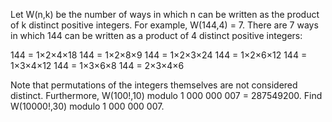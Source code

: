 
Let W(n,k) be the number of ways in which n can be written as the product of k distinct positive integers.
For example, W(144,4) = 7. There are 7 ways in which 144 can be written as a product of 4 distinct positive integers:

144 = 1&#215;2&#215;4&#215;18
144 = 1&#215;2&#215;8&#215;9
144 = 1&#215;2&#215;3&#215;24
144 = 1&#215;2&#215;6&#215;12
144 = 1&#215;3&#215;4&#215;12
144 = 1&#215;3&#215;6&#215;8
144 = 2&#215;3&#215;4&#215;6

Note that permutations of the integers themselves are not considered distinct.
Furthermore, W(100!,10) modulo 1&#160;000&#160;000&#160;007 = 287549200.
Find W(10000!,30) modulo 1&#160;000&#160;000&#160;007.
